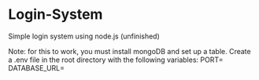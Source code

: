 # Login-System
Simple login system using node.js (unfinished)

Note: for this to work, you must install mongoDB and set up a table. Create a .env file in the root directory with the following variables:
PORT=
DATABASE_URL=
